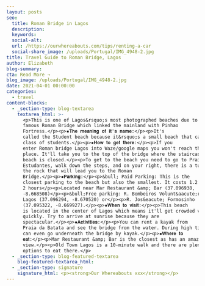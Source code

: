 ```yaml
---
layout: posts
seo:
  title: Roman Bridge in Lagos
  description:
  keywords:
  social-alt:
  url: /https://ourwhereabouts.com/tips/renting-a-car
  social-share_image: /uploads/Portugal/IMG_4948-2.jpg
title: Travel Guide to Roman Bridge, Lagos
author: Elizabeth
blog-summary:
cta: Read More →
blog_image: /uploads/Portugal/IMG_4948-2.jpg
date: 2021-04-01 00:00:00
categories:
  - travel
content-blocks:
  - _section-type: blog-textarea
    textarea_html: >-
      <p>This is one of Lagos&rsquo;s most photographed beaches due to the
      famous Roman Bridge which linked the mainland with Pinhao
      Fortress.</p><p>▪︎𝐓𝐡𝐞 𝐦𝐞𝐚𝐧𝐢𝐧𝐠 𝐨𝐟 𝐢𝐭'𝐬 𝐧𝐚𝐦𝐞:</p><p>It's
      called the Student beach because it&rsquo;s a small beach that can fit a
      class of students.</p><p>▪︎𝐇𝐨𝐰 𝐭𝐨 𝐠𝐞𝐭 𝐭𝐡𝐞𝐫𝐞:</p><p>If you
      enter Roman bridge Lagos into Waze/google maps you won't reach the right
      place. It'll take you to the top of the bridge where the staircase to the
      beach is closed.</p><p>To get to the beach you need to go to Praia dos
      Estudantes, walk down the steps, and on your right, there is a tunnel in
      the rock that will lead you to the Roman
      Bridge.</p><p>▪︎𝐏𝐚𝐫𝐤𝐢𝐧𝐠:</p><p>&bull; Paid Parking: This is the
      closest parking to the beach but also the smallest. It costs 1.2 Euro for
      2 hours</p><p>Located near Mar Restaurant &amp; Bar (37.096938,
      -8.668508)</p><p>&bull;Free parking: R. Bombeiros Volunt&aacute;rios de
      Lagos (37.096294, -8.670520) or</p><p>R. Jos&eacute; Formosinho
      (37.095322, -8.669927).</p><p>▪︎𝐖𝐡𝐞𝐧 𝐭𝐨 𝐯𝐢𝐬𝐢𝐭:</p><p>This beach
      is located in the center of Lagos which means it'll get crowded very
      quickly. Try to arrive at sunrise because they are
      spectacular.</p><p>▪︎𝐀𝐜𝐭𝐢𝐯𝐢𝐭𝐢𝐞𝐬:</p><p>You can rent a kayak from
      Praia da Batata and see the bridge from the water. During high tide, you
      can even go underneath the bridge by kayak.</p><p>▪︎𝐖𝐡𝐞𝐫𝐞 𝐭𝐨
      𝐞𝐚𝐭:</p><p>Mar Restaurant &amp; Bar is the closest as has an amazing
      view.</p><p>Old Town Lagos is a 10-minute walk and there are plenty of
      options to eat there.</p>
  - _section-type: blog-featured-textarea
    blog-featured-textarea_html:
  - _section-type: signature
    signature_html: <p><strong>Our Whereabouts xxx</strong></p>
---
```

